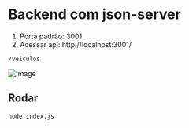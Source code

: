 # Backend com json-server  

1. Porta padrão: 3001
2. Acessar api: http://localhost:3001/

`/veiculos`

![image](https://user-images.githubusercontent.com/30128774/211447050-57aeafa4-f6ca-4c9d-bc9d-5d588bf776e6.png)


## Rodar
```sh
node index.js
```
